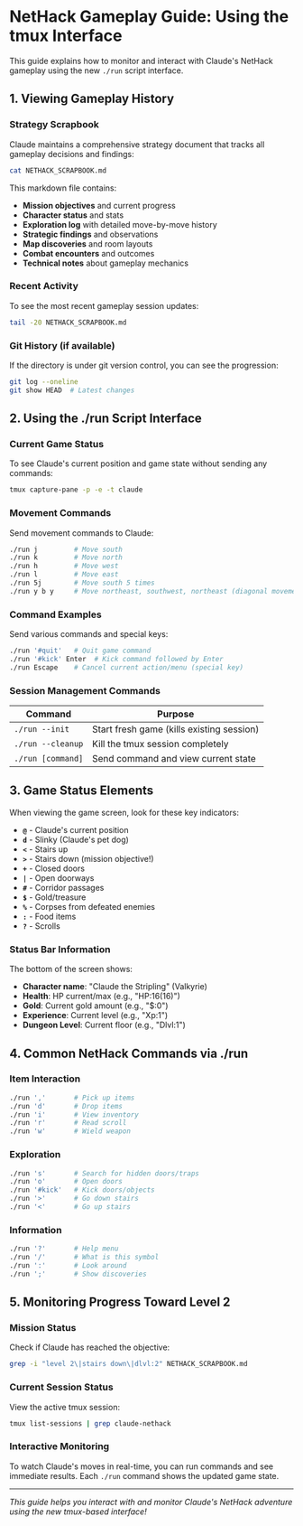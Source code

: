# NetHack Gameplay Guide: Using the tmux Interface

This guide explains how to monitor and interact with Claude's NetHack gameplay using the new `./run` script interface.

## 1. Viewing Gameplay History

### Strategy Scrapbook
Claude maintains a comprehensive strategy document that tracks all gameplay decisions and findings:

```bash
cat NETHACK_SCRAPBOOK.md
```

This markdown file contains:
- **Mission objectives** and current progress
- **Character status** and stats
- **Exploration log** with detailed move-by-move history
- **Strategic findings** and observations
- **Map discoveries** and room layouts
- **Combat encounters** and outcomes
- **Technical notes** about gameplay mechanics

### Recent Activity
To see the most recent gameplay session updates:

```bash
tail -20 NETHACK_SCRAPBOOK.md
```

### Git History (if available)
If the directory is under git version control, you can see the progression:

```bash
git log --oneline
git show HEAD  # Latest changes
```

## 2. Using the ./run Script Interface

### Current Game Status
To see Claude's current position and game state without sending any commands:

```bash
tmux capture-pane -p -e -t claude
```

### Movement Commands
Send movement commands to Claude:

```bash
./run j         # Move south
./run k         # Move north
./run h         # Move west
./run l         # Move east
./run 5j        # Move south 5 times
./run y b y     # Move northeast, southwest, northeast (diagonal movements)
```

### Command Examples
Send various commands and special keys:

```bash
./run '#quit'   # Quit game command
./run '#kick' Enter  # Kick command followed by Enter
./run Escape    # Cancel current action/menu (special key)
```

### Session Management Commands

| Command | Purpose |
|---------|---------|
| `./run --init` | Start fresh game (kills existing session) |
| `./run --cleanup` | Kill the tmux session completely |
| `./run [command]` | Send command and view current state |

## 3. Game Status Elements

When viewing the game screen, look for these key indicators:

- **`@`** - Claude's current position
- **`d`** - Slinky (Claude's pet dog)
- **`<`** - Stairs up
- **`>`** - Stairs down (mission objective!)
- **`+`** - Closed doors
- **`|`** - Open doorways
- **`#`** - Corridor passages
- **`$`** - Gold/treasure
- **`%`** - Corpses from defeated enemies
- **`:`** - Food items
- **`?`** - Scrolls

### Status Bar Information
The bottom of the screen shows:
- **Character name**: "Claude the Stripling" (Valkyrie)
- **Health**: HP current/max (e.g., "HP:16(16)")
- **Gold**: Current gold amount (e.g., "$:0")
- **Experience**: Current level (e.g., "Xp:1")
- **Dungeon Level**: Current floor (e.g., "Dlvl:1")

## 4. Common NetHack Commands via ./run

### Item Interaction
```bash
./run ','       # Pick up items
./run 'd'       # Drop items
./run 'i'       # View inventory
./run 'r'       # Read scroll
./run 'w'       # Wield weapon
```

### Exploration
```bash
./run 's'       # Search for hidden doors/traps
./run 'o'       # Open doors
./run '#kick'   # Kick doors/objects
./run '>'       # Go down stairs
./run '<'       # Go up stairs
```

### Information
```bash
./run '?'       # Help menu
./run '/'       # What is this symbol
./run ':'       # Look around
./run ';'       # Show discoveries
```

## 5. Monitoring Progress Toward Level 2

### Mission Status
Check if Claude has reached the objective:

```bash
grep -i "level 2\|stairs down\|dlvl:2" NETHACK_SCRAPBOOK.md
```

### Current Session Status
View the active tmux session:

```bash
tmux list-sessions | grep claude-nethack
```

### Interactive Monitoring
To watch Claude's moves in real-time, you can run commands and see immediate results. Each `./run` command shows the updated game state.

---

*This guide helps you interact with and monitor Claude's NetHack adventure using the new tmux-based interface!*